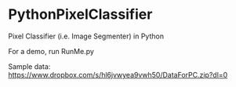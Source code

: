# PythonPixelClassifier

Pixel Classifier (i.e. Image Segmenter) in Python

For a demo, run RunMe.py

Sample data: https://www.dropbox.com/s/hl6jvwyea9vwh50/DataForPC.zip?dl=0
